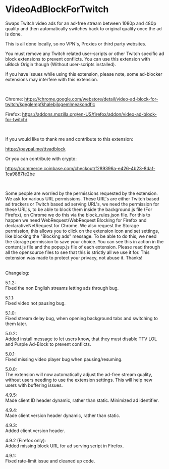 # VideoAdBlockForTwitch

Swaps Twitch video ads for an ad-free stream between 1080p and 480p quality and then automatically switches back to original quality once the ad is done.

This is all done locally, so no VPN's, Proxies or third party websites.

You must remove any Twitch related user-scripts or other Twitch specific ad block extensions to prevent conflicts. You can use this extension with uBlock Origin though (Without user-scripts installed).

If you have issues while using this extension, please note, some ad-blocker extensions may interfere with this extension.

</br>

Chrome: https://chrome.google.com/webstore/detail/video-ad-block-for-twitch/kgeglempfkhalebjlogemlmeakondflc

Firefox: https://addons.mozilla.org/en-US/firefox/addon/video-ad-block-for-twitch/

</br>

If you would like to thank me and contribute to this extension:

https://paypal.me/ttvadblock

Or you can contribute with crypto:

https://commerce.coinbase.com/checkout/f289396a-e426-4b23-8daf-1ca9887fe2be

</br>

Some people are worried by the permissions requested by the extension. We ask for various URL permissions. These URL's are either Twitch based ad trackers or Twitch based ad serving URL's, we need the permission for these URL's, to be able to block them inside the background.js file (For Firefox), on Chrome we do this via the block_rules.json file. For this to happen we need WebRequest/WebRequest Blocking for Firefox and declarativeNetRequest for Chrome. We also request the Storage permission, this allows you to click on the extension icon and set settings, like blocking the "Blocking ads" message. To be able to do this, we need the storage permission to save your choice. You can see this in action in the content.js file and the popup.js file of each extension. Please read through all the opensource files to see that this is strictly all we use it for. This extension was made to protect your privacy, not abuse it. Thanks!</br></br>

Changelog:

5.1.2:</br>
Fixed the non English streams letting ads through bug.</br>

5.1.1:</br>
Fixed video not pausing bug.</br>

5.1.0:</br>
Fixed stream delay bug, when opening background tabs and switching to them later.</br>

5.0.2:</br>
Added install message to let users know, that they must disable TTV LOL and Purple Ad-Block to prevent conflicts.</br>

5.0.1:</br>
Fixed missing video player bug when pausing/resuming.</br>

5.0.0:</br>
The extension will now automatically adjust the ad-free stream quality, without users needing to use the extension settings. This will help new users with buffering issues.</br>

4.9.5:</br>
Made client ID header dynamic, rather than static. Minimized ad identifier.</br>

4.9.4:</br>
Made client version header dynamic, rather than static.</br>

4.9.3:</br>
Added client version header.</br>

4.9.2 (Firefox only):</br>
Added missing block URL for ad serving script in Firefox.</br>

4.9.1:</br>
Fixed rate-limit issue and cleaned up code.</br>

